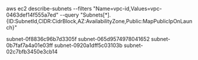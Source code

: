 



aws ec2 describe-subnets --filters "Name=vpc-id,Values=vpc-0463def14f555a7ed" --query "Subnets[*].{ID:SubnetId,CIDR:CidrBlock,AZ:AvailabilityZone,Public:MapPublicIpOnLaunch}"


subnet-0f8836c96b7d3305f
subnet-065d9574978041652
subnet-0b7faf7a4a01e03ff
subnet-0920a1dff5c03103b
subnet-02c7bfb3450e3cb14 